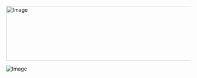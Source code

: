 <img width="705" height="150" alt="Image" src="https://github.com/user-attachments/assets/4ff69083-3ebf-4bbd-8c7f-b2607df28dd1" />

![Image](https://github.com/user-attachments/assets/c6803012-da70-423c-8c31-384fb8882ed7)
